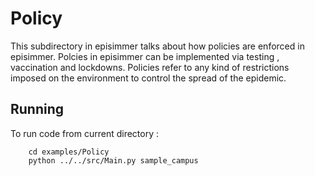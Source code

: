 # Policy
This subdirectory in episimmer talks about how policies are enforced in episimmer. Polcies in episimmer can be implemented via testing , vaccination and lockdowns. Policies refer to any kind of restrictions imposed on the environment to control the spread of the epidemic.

## Running
To run code from current directory :

		cd examples/Policy
		python ../../src/Main.py sample_campus
<br>
<br>
